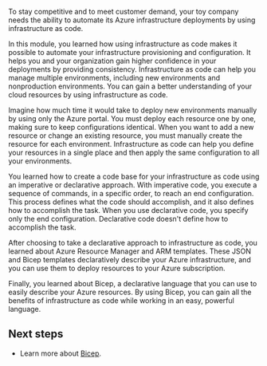 To stay competitive and to meet customer demand, your toy company needs the ability to automate its Azure infrastructure deployments by using infrastructure as code.

In this module, you learned how using infrastructure as code makes it possible to automate your infrastructure provisioning and configuration. It helps you and your organization gain higher confidence in your deployments by providing consistency. Infrastructure as code can help you manage multiple environments, including new environments and nonproduction environments. You can gain a better understanding of your cloud resources by using infrastructure as code.

Imagine how much time it would take to deploy new environments manually by using only the Azure portal. You must deploy each resource one by one, making sure to keep configurations identical. When you want to add a new resource or change an existing resource, you must manually create the resource for each environment. Infrastructure as code can help you define your resources in a single place and then apply the same configuration to all your environments.

You learned how to create a code base for your infrastructure as code using an imperative or declarative approach. With imperative code, you execute a sequence of commands, in a specific order, to reach an end configuration. This process defines what the code should accomplish, and it also defines how to accomplish the task. When you use declarative code, you specify only the end configuration. Declarative code doesn't define how to accomplish the task.

After choosing to take a declarative approach to infrastructure as code, you learned about Azure Resource Manager and ARM templates. These JSON and Bicep templates declaratively describe your Azure infrastructure, and you can use them to deploy resources to your Azure subscription.

Finally, you learned about Bicep, a declarative language that you can use to easily describe your Azure resources. By using Bicep, you can gain all the benefits of infrastructure as code while working in an easy, powerful language.

## Next steps

- Learn more about [Bicep](/azure/azure-resource-manager/bicep).
